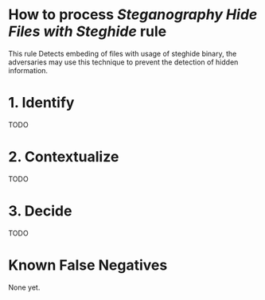 # How to process *Steganography Hide Files with Steghide* rule
This rule Detects embeding of files with usage of steghide binary, the adversaries may use this technique to prevent the detection of hidden information.

# 1. Identify
TODO

# 2. Contextualize
TODO

# 3. Decide
TODO

# Known False Negatives
None yet.
